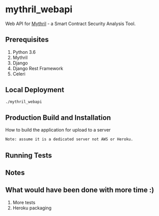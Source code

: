 # mythril_webapi
Web API for [Mythril](https://github.com/ConsenSys/mythril/) - a Smart Contract Security Analysis Tool.

## Prerequisites
1. Python 3.6
1. Mythril
1. Django
1. Django Rest Framework
1. Celeri

## Local Deployment
```bash
./mythril_webapi
```

## Production Build and Installation
How to build the application for upload to a server
```bash
Note: assume it is a dedicated server not AWS or Heroku.
```

## Running Tests

## Notes


## What would have been done with more time :)
1. More tests
1. Heroku packaging
